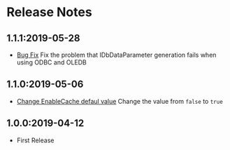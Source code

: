 # Release Notes

## 1.1.1:2019-05-28

* [Bug Fix](https://github.com/stroheim/EasySqlParser/commit/a477dafb9248bc05359515fa7ac560a9b493166d) Fix the problem that IDbDataParameter generation fails when using ODBC and OLEDB

## 1.1.0:2019-05-06

* [Change EnableCache defaul value](https://github.com/stroheim/EasySqlParser/commit/dcebc0e24d0c4376949ed41bc52c579b9992e08b) Change the value from `false` to `true`

## 1.0.0:2019-04-12

* First Release